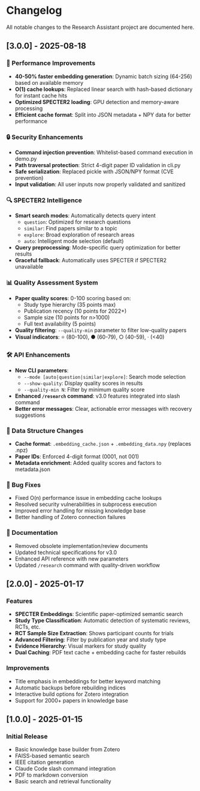 # Changelog

All notable changes to the Research Assistant project are documented here.

## [3.0.0] - 2025-08-18

### 🚀 Performance Improvements
- **40-50% faster embedding generation**: Dynamic batch sizing (64-256) based on available memory
- **O(1) cache lookups**: Replaced linear search with hash-based dictionary for instant cache hits
- **Optimized SPECTER2 loading**: GPU detection and memory-aware processing
- **Efficient cache format**: Split into JSON metadata + NPY data for better performance

### 🔒 Security Enhancements
- **Command injection prevention**: Whitelist-based command execution in demo.py
- **Path traversal protection**: Strict 4-digit paper ID validation in cli.py
- **Safe serialization**: Replaced pickle with JSON/NPY format (CVE prevention)
- **Input validation**: All user inputs now properly validated and sanitized

### 🔍 SPECTER2 Intelligence
- **Smart search modes**: Automatically detects query intent
  - `question`: Optimized for research questions
  - `similar`: Find papers similar to a topic
  - `explore`: Broad exploration of research areas
  - `auto`: Intelligent mode selection (default)
- **Query preprocessing**: Mode-specific query optimization for better results
- **Graceful fallback**: Automatically uses SPECTER if SPECTER2 unavailable

### 📊 Quality Assessment System
- **Paper quality scores**: 0-100 scoring based on:
  - Study type hierarchy (35 points max)
  - Publication recency (10 points for 2022+)
  - Sample size (10 points for n>1000)
  - Full text availability (5 points)
- **Quality filtering**: `--quality-min` parameter to filter low-quality papers
- **Visual indicators**: ⭐ (80-100), ● (60-79), ○ (40-59), · (<40)

### 🛠️ API Enhancements
- **New CLI parameters**:
  - `--mode [auto|question|similar|explore]`: Search mode selection
  - `--show-quality`: Display quality scores in results
  - `--quality-min N`: Filter by minimum quality score
- **Enhanced `/research` command**: v3.0 features integrated into slash command
- **Better error messages**: Clear, actionable error messages with recovery suggestions

### 📁 Data Structure Changes
- **Cache format**: `.embedding_cache.json` + `.embedding_data.npy` (replaces .npz)
- **Paper IDs**: Enforced 4-digit format (0001, not 001)
- **Metadata enrichment**: Added quality scores and factors to metadata.json

### 🐛 Bug Fixes
- Fixed O(n) performance issue in embedding cache lookups
- Resolved security vulnerabilities in subprocess execution
- Improved error handling for missing knowledge base
- Better handling of Zotero connection failures

### 📝 Documentation
- Removed obsolete implementation/review documents
- Updated technical specifications for v3.0
- Enhanced API reference with new parameters
- Updated `/research` command with quality-driven workflow

## [2.0.0] - 2025-01-17

### Features
- **SPECTER Embeddings**: Scientific paper-optimized semantic search
- **Study Type Classification**: Automatic detection of systematic reviews, RCTs, etc.
- **RCT Sample Size Extraction**: Shows participant counts for trials
- **Advanced Filtering**: Filter by publication year and study type
- **Evidence Hierarchy**: Visual markers for study quality
- **Dual Caching**: PDF text cache + embedding cache for faster rebuilds

### Improvements
- Title emphasis in embeddings for better keyword matching
- Automatic backups before rebuilding indices
- Interactive build options for Zotero integration
- Support for 2000+ papers in knowledge base

## [1.0.0] - 2025-01-15

### Initial Release
- Basic knowledge base builder from Zotero
- FAISS-based semantic search
- IEEE citation generation
- Claude Code slash command integration
- PDF to markdown conversion
- Basic search and retrieval functionality
